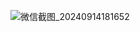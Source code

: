 ![微信截图_20240914181652](https://github.com/user-attachments/assets/72d46d0a-419a-482e-9be5-478deebc98fa)
